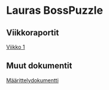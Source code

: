 # Lauras BossPuzzle

## Viikkoraportit

[Viikko 1](https://github.com/LauraACodes/LaurasBozzPuzzle/tree/main/Dokumentaatio/Viikkoraportti1.md)

## Muut dokumentit

[Määrittelydokumentti](https://github.com/LauraACodes/LaurasBozzPuzzle/tree/main/Dokumentaatio/Maarittelydokumentti.md)

